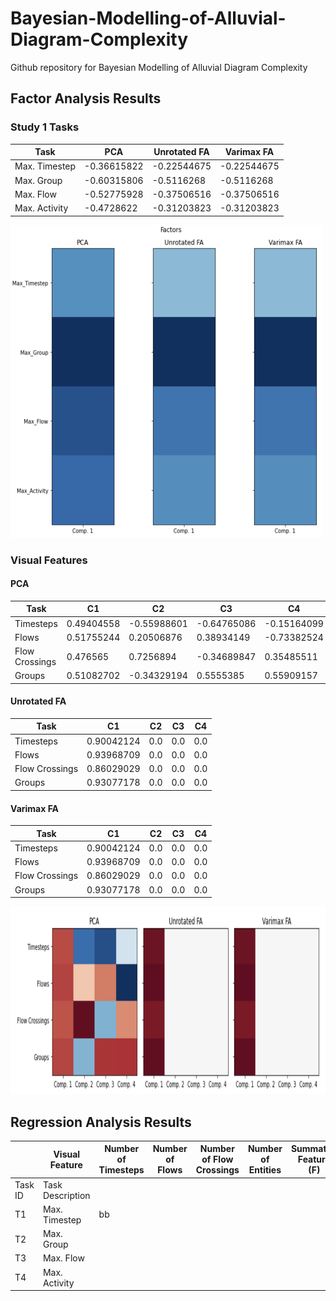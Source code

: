 # Bayesian-Modelling-of-Alluvial-Diagram-Complexity
Github repository for Bayesian Modelling of Alluvial Diagram Complexity

## Factor Analysis Results

### Study 1 Tasks

| Task  | PCA | Unrotated FA | Varimax FA |
| ------------- | ------------- | ------------- | ------------- |
| Max. Timestep  | -0.36615822  | -0.22544675 | -0.22544675 |
| Max. Group  | -0.60315806  | -0.5116268 | -0.5116268 |
| Max. Flow  | -0.52775928  | -0.37506516 | -0.37506516 |
| Max. Activity  | -0.4728622  | -0.31203823 | -0.31203823 |

<img src="/images/factor_task_s1.png" width="500" height="500">

### Visual Features

#### PCA
| Task  | C1 | C2 | C3 | C4 |
| ------------- | ------------- | ------------- | ------------- | ------------- |
| Timesteps  | 0.49404558 | -0.55988601 | -0.64765086 | -0.15164099 |
| Flows  | 0.51755244 | 0.20506876 | 0.38934149 | -0.73382524 |
| Flow Crossings  | 0.476565 | 0.7256894 | -0.34689847 | 0.35485511 |
| Groups  | 0.51082702 | -0.34329194 | 0.5555385 | 0.55909157 |

#### Unrotated FA
| Task  | C1 | C2 | C3 | C4 |
| ------------- | ------------- | ------------- | ------------- | ------------- |
| Timesteps  | 0.90042124 | 0.0 | 0.0 | 0.0 |
| Flows  | 0.93968709 | 0.0 | 0.0 | 0.0 |
| Flow Crossings  | 0.86029029 | 0.0 | 0.0 | 0.0 |
| Groups  | 0.93077178 | 0.0 | 0.0 | 0.0 |

#### Varimax FA 
| Task  | C1 | C2 | C3 | C4 |
| ------------- | ------------- | ------------- | ------------- | ------------- |
| Timesteps  | 0.90042124 | 0.0 | 0.0 | 0.0 |
| Flows  | 0.93968709 | 0.0 | 0.0 | 0.0 |
| Flow Crossings  | 0.86029029 | 0.0 | 0.0 | 0.0 |
| Groups  | 0.93077178 | 0.0 | 0.0 | 0.0 |

<img src="/images/factor_feat.png" width="900" height="300">

## Regression Analysis Results

|| Visual Feature | Number of Timesteps | Number of Flows | Number of Flow Crossings | Number of Entities | Summated Feature (F) |
| ------------- | ------------- | ------------- | ------------- | ------------- | ------------- | ------------- |
| Task ID | Task Description | |||||
| T1 | Max. Timestep | bb |||||
| T2 | Max. Group | |||||
| T3 | Max. Flow | |||||
| T4 | Max. Activity | |||||





<!-- % \textbf{Task ID} & \textbf{Task Description} & \textbf{$\beta$}         & \textbf{$R^{2}$}        & \textbf{$\beta$}       & \textbf{$R^{2}$}      & \textbf{$\beta$}           & \textbf{$R^{2}$}           & \textbf{$\beta$}      & \textbf{$R^{2}$}        & \textbf{$\beta$}      & \textbf{$R^{2}$}\\ \midrule
% T1               & Max. Timestep             & 1.096              & 0.582              & 1.374            & 0.634            & 1.356                & 0.587                 & 1.185           & \textbf{0.668}   & 1.280                 & 0.637       \\ 
% T2               & Max. Group                & 0.758              & 0.566              & 0.955            & 0.624            & 0.943                & 0.578                 & 0.814           & \textbf{0.641}    & 0.886                 & 0.621                  \\ 
% T3               & Max. Flow                 & 1.004              & 0.639              & 1.242            & 0.678            & 1.212                & 0.614                 & 1.075           & \textbf{0.720}    & 1.160                 & 0.684                   \\ 
% T4               & Max. Activity             & 0.845              & 0.587              & 1.067            & 0.648            & 1.067                & 0.648                 & 0.920           & \textbf{0.682}    & 0.991                 & 0.647                   \\ \midrule
% \multicolumn{2}{c}{$Acc_4$}       & 0.922              & 0.616              & 1.157            & 0.671            & 1.139                & 0.619                 & 0.9959          & \textbf{0.704}     & 1.077                 & 0.673                   \\ 
% \multicolumn{2}{c}{$Acc_3$}      & 0.871              & 0.625              & 1.091            & 0.679            & 1.072                & 0.623                 & 0.938           & \textbf{0.712}     & 1.015                 & 0.68                    \\ \midrule
% \multicolumn{2}{c}{Perceived Complexity}      & 0.731             & 0.584             & 0.899            & 0.614            & 0.871                & 0.547                 & 0.769          & \textbf{0.637}     & 0.837                 & 0.615                    \\ \bottomrule
% \end{tabular}
% }
% \caption{Regression results for all features against all accuracy variables in Study 1, perceived complexity in Study 2.}
% \label{tab:2}
% \end{table*} -->
 
 